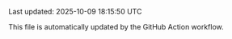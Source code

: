 Last updated: 2025-10-09 18:15:50 UTC

This file is automatically updated by the GitHub Action workflow.
